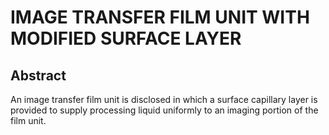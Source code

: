 # IMAGE TRANSFER FILM UNIT WITH MODIFIED SURFACE LAYER

## Abstract
An image transfer film unit is disclosed in which a surface capillary layer is provided to supply processing liquid uniformly to an imaging portion of the film unit.
